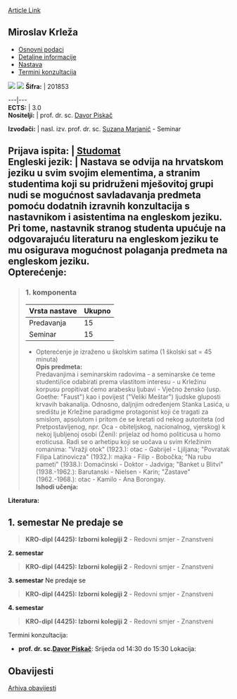 [Article Link](https://www.fhs.hr/predmet/mirkrl_a)

## Miroslav Krleža
  * [Osnovni podaci](https://www.fhs.hr/predmet/mirkrl_a#v1id-523782_279805_1_0 "Osnovni podaci")
  * [Detaljne informacije](https://www.fhs.hr/predmet/mirkrl_a#v1id-523782_279805_1_1 "Detaljne informacije")
  * [Nastava](https://www.fhs.hr/predmet/mirkrl_a#v1id-523782_279805_1_2 "Nastava")
  * [Termini konzultacija](https://www.fhs.hr/predmet/mirkrl_a#v1id-523782_279805_1_3 "Termini konzultacija")


[![](https://www.fhs.hr/img/flags/gif/hr.gif)](https://www.fhs.hr/predmet/mirkrl_a) [![](https://www.fhs.hr/img/flags/gif/gb.gif)](https://www.fhs.hr/en/course/mirkrl_a)
**Šifra:** |  201853  
  
---|---  
**ECTS:** |  3.0   
**Nositelji:** |  prof. dr. sc. [Davor Piskač](https://www.fhs.hr/djelatnik/davor.piskac)   
  
**Izvođači:** |  nasl. izv. prof. dr. sc. [Suzana Marjanić](https://www.fhs.hr/djelatnik/suzana.marjanic) - Seminar  
  
**Prijava ispita:** |  [Studomat](http://www.isvu.hr/studomat)  
**Engleski jezik:** |  Nastava se odvija na hrvatskom jeziku u svim svojim elementima, a stranim studentima koji su pridruženi mješovitoj grupi nudi se mogućnost savladavanja predmeta pomoću dodatnih izravnih konzultacija s nastavnikom i asistentima na engleskom jeziku. Pri tome, nastavnik stranog studenta upućuje na odgovarajuću literaturu na engleskom jeziku te mu osigurava mogućnost polaganja predmeta na engleskom jeziku.   
**Opterećenje:**  
---  
> ### 1. komponenta
> | Vrsta nastave | Ukupno  
> ---|---  
> Predavanja | 15  
> Seminar | 15  
> * Opterećenje je izraženo u školskim satima (1 školski sat = 45 minuta)   
**Opis predmeta:**  
> Predavanjima i seminarskim radovima - a seminarske će teme studenti/ice odabirati prema vlastitom interesu - u Krležinu korpusu propitivat ćemo arabesku ljubavi - Vječno žensko (usp. Goethe: "Faust") kao i povijest ("Veliki Meštar") ljudske gluposti krvavih bakanalija. Odnosno, daljnjim određenjem Stanka Lasića, u središtu je Krležine paradigme protagonist koji će tragati za smislom, apsolutom i pritom će se kretati od nekog autoriteta (od Pretpostavljenog, npr. Oca - obiteljskog, nacionalnog, vjerskog) k nekoj ljubljenoj osobi (Ženi): prijelaz od homo politicusa u homo eroticusa. Radi se o arhetipu koji se uočava u svim Krležinim romanima: "Vražji otok" (1923.): otac - Gabrijel - Ljiljana; "Povratak Filipa Latinovicza" (1932.): majka - Filip - Bobočka; "Na rubu pameti" (1938.): Domaćinski - Doktor - Jadviga; "Banket u Blitvi" (1938.-1962.): Barutanski - Nielsen - Karin; "Zastave" (1962.-1968.): otac - Kamilo - Ana Borongay.  
**Ishodi učenja:**  

  
**Literatura:**  

  
**1. semestar** Ne predaje se  
---  
> **KRO-dipl (4425): Izborni kolegiji 2** - Redovni smjer - Znanstveni  
>   
  
**2. semestar**  
> **KRO-dipl (4425): Izborni kolegiji 2** - Redovni smjer - Znanstveni  
>   
  
**3. semestar** Ne predaje se  
> **KRO-dipl (4425): Izborni kolegiji 2** - Redovni smjer - Znanstveni  
>   
  
**4. semestar**  
> **KRO-dipl (4425): Izborni kolegiji 2** - Redovni smjer - Znanstveni  
>   
Termini konzultacija: 
  * **prof. dr. sc.[Davor Piskač](https://www.fhs.hr/djelatnik/davor.piskac)**: 
Srijeda od 14:30 do 15:30
Lokacija: 


## Obavijesti
[Arhiva obavijesti](https://www.fhs.hr/predmet/mirkrl_a?@=218ax#news_116398 "Arhiva obavijesti")

